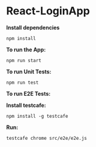 # React-LoginApp

**Install dependencies**

    npm install


**To run the App:**

    npm run start

**To run Unit Tests:**

    npm run test

**To run E2E Tests:**

**Install testcafe:** 

    npm install -g testcafe
    
    
**Run:**
    
    testcafe chrome src/e2e/e2e.js 
